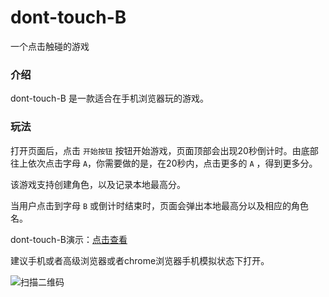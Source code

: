 # dont-touch-B
一个点击触碰的游戏

### 介绍

dont-touch-B 是一款适合在手机浏览器玩的游戏。

### 玩法

打开页面后，点击 `开始按钮` 按钮开始游戏，页面顶部会出现20秒倒计时。由底部往上依次点击字母 `A`，你需要做的是，在20秒内，点击更多的 `A` ，得到更多分。

该游戏支持创建角色，以及记录本地最高分。

当用户点击到字母 `B` 或倒计时结束时，页面会弹出本地最高分以及相应的角色名。

dont-touch-B演示：[点击查看](http://joy-yi0905.github.io/dont-touch-B/)

建议手机或者高级浏览器或者chrome浏览器手机模拟状态下打开。

![扫描二维码](http://joy-yi0905.github.io/dont-touch-B/images/qr.png) 
